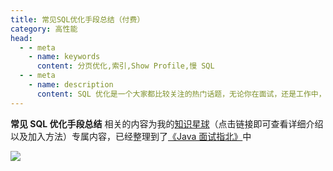 ```yaml
---
title: 常见SQL优化手段总结（付费）
category: 高性能
head:
  - - meta
    - name: keywords
      content: 分页优化,索引,Show Profile,慢 SQL
  - - meta
    - name: description
      content: SQL 优化是一个大家都比较关注的热门话题，无论你在面试，还是工作中，都很有可能会遇到。如果某天你负责的某个线上接口，出现了性能问题，需要做优化。那么你首先想到的很有可能是优化 SQL 优化，因为它的改造成本相对于代码来说也要小得多
---
```


**常见 SQL 优化手段总结** 相关的内容为我的[知识星球](https://javaguide.cn/about-the-author/zhishixingqiu-two-years.html)（点击链接即可查看详细介绍以及加入方法）专属内容，已经整理到了[《Java 面试指北》](https://javaguide.cn/zhuanlan/java-mian-shi-zhi-bei.html)中

![](https://oss.javaguide.cn/javamianshizhibei/sql-optimization.png)

<!-- @include: @planet.snippet.md -->

<!-- @include: @article-footer.snippet.md -->

